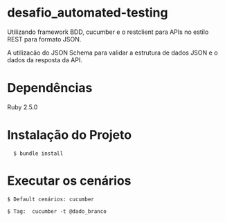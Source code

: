# desafio_automated-testing


Utilizando framework BDD, cucumber e o restclient para APIs no estilo REST para formato JSON.

A utilizacão do JSON Schema para validar a estrutura de dados JSON e o dados da resposta da API.


# Dependências
Ruby 2.5.0


# Instalação do Projeto

```
  $ bundle install
```

# Executar os cenários

```$ Default cenários: cucumber```

```$ Tag:  cucumber -t @dado_branco```
